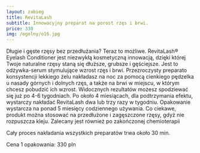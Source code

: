 ```yaml
---
layout: zabieg
title: RevitaLash
subtitle: Innowacyjny preparat na porost rzęs i brwi.
price: 330
img: /ogolny/o16.jpg
---
```

Długie i gęste rzęsy bez przedłużania? Teraz to możliwe. RevitaLash® Eyelash Conditioner jest niezwykłą kosmetyczną innowacją, dzięki której Twoje naturalne rzęsy staną się dłuższe, grubsze i gęściejsze. Jest to odżywka-serum stymulujące wzrost rzęs i brwi. Przezroczysty preparato konsystencji lekkiego żelu nakładasz na noc za pomocą cienkiego pędzelka u nasady górnych i dolnych rzęs, a także na brwi w miejscu, w którym chcesz pobudzić ich wzrost. Widocznych rezultatów możesz spodziewać się już po 4-6 tygodniach. Po około 4 miesiącach, dla podtrzymania efektu, wystarczy nakładać RevitaLash dwa lub trzy razy w tygodniu. Opakowanie wystarcza na ponad 5 miesięcy codziennego używania. Co ciekawe, produkt można stosować na przedłużone i zagęszczone rzęsy, gdyż nie rozpuszcza kleju. Zalecany jest również  po zakończonej chemioterapii

Cały proces nakładania wszystkich preparatów trwa około 30 min. 

Cena 1 opakowania: 330 pln